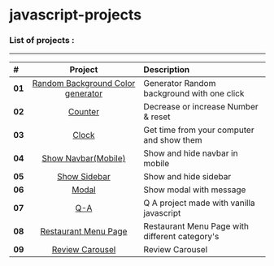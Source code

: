 # javascript-projects

### List of projects :

---

| #      |                                                           Project                                                            | Description                                    |
| :----- | :--------------------------------------------------------------------------------------------------------------------------: | :--------------------------------------------- |
| **01** | [Random Background Color generator](https://sepehr-aghdasi82.github.io/Javascript-Projects-for-Beginners/01-Random-BG-Color) | Generator Random background with one click     |
| **02** |                  [Counter](https://sepehr-aghdasi82.github.io/Javascript-Projects-for-Beginners/02-Counter)                  | Decrease or increase Number & reset            |
| **03** |              [Clock](https://sepehr-aghdasi82.github.io/Javascript-Projects-for-Beginners/03-javascript-Clock)               | Get time from your computer and show them      |
| **04** |       [Show Navbar(Mobile)](https://sepehr-aghdasi82.github.io/Javascript-Projects-for-Beginners/04-Responsive-Navbar)       | Show and hide navbar in mobile                 |
| **05** |         [Show Sidebar](https://sepehr-aghdasi82.github.io/Javascript-Projects-for-Beginners/05-Responsive-Sidebar/)          | Show and hide sidebar                          |
| **06** |                   [Modal](https://sepehr-aghdasi82.github.io/Javascript-Projects-for-Beginners/06-Modal/)                    | Show modal with message                        |
| **07** |                     [Q-A](https://sepehr-aghdasi82.github.io/Javascript-Projects-for-Beginners/07-Q-A/)                      | Q A project made with vanilla javascript       |
| **08** |    [Restaurant Menu Page](https://sepehr-aghdasi82.github.io/Javascript-Projects-for-Beginners/08-Restaurant-Menu-Page/)     | Restaurant Menu Page with different category's |
| **09** |         [Review Carousel](https://sepehr-aghdasi82.github.io/Javascript-Projects-for-Beginners/09-Review-Carousel/)          | Review Carousel |
